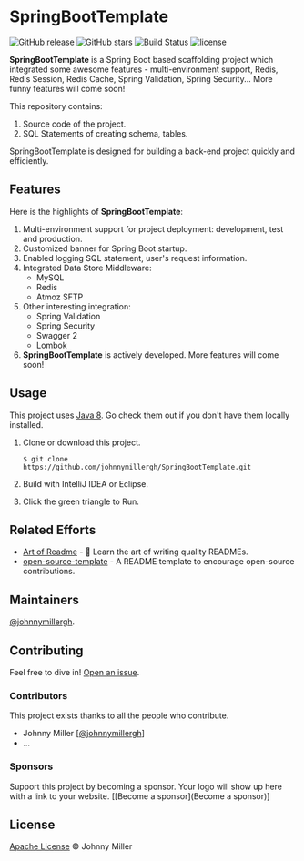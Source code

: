 # SpringBootTemplate

[![GitHub release](https://img.shields.io/github/release/johnnymillergh/jm-spring-boot-template.svg)](https://github.com/johnnymillergh/jm-spring-boot-template/releases)
[![GitHub stars](https://img.shields.io/github/stars/johnnymillergh/jm-vue-admin-template.svg?style=social&label=Stars)](https://github.com/johnnymillergh/jm-vue-admin-template)
[![Build Status](https://travis-ci.com/johnnymillergh/jm-spring-boot-template.svg?branch=master)](https://travis-ci.com/johnnymillergh/jm-spring-boot-template)
[![license](https://img.shields.io/hexpm/l/plug.svg)](https://github.com/johnnymillergh/jm-spring-boot-template/blob/master/LICENSE)

**SpringBootTemplate** is a Spring Boot based scaffolding project which integrated some awesome features - multi-environment support, Redis, Redis Session, Redis Cache, Spring Validation, Spring Security... More funny features will come soon! 

This repository contains:

1. Source code of the project.
2. SQL Statements of creating schema, tables.

SpringBootTemplate is designed for building a back-end project quickly and efficiently.

## Features

Here is the highlights of **SpringBootTemplate**:

1. Multi-environment support for project deployment: development, test and production.
2. Customized banner for Spring Boot startup.
3. Enabled logging SQL statement, user's request information.
4. Integrated Data Store Middleware:
   - MySQL
   - Redis
   - Atmoz SFTP
5. Other interesting integration:
   - Spring Validation
   - Spring Security
   - Swagger 2
   - Lombok
6. **SpringBootTemplate** is actively developed. More features will come soon!

## Usage

This project uses [Java 8](http://nodejs.org). Go check them out if you don't have them locally installed.

1. Clone or download this project.

   ```shell
   $ git clone https://github.com/johnnymillergh/SpringBootTemplate.git
   ```

2. Build with IntelliJ IDEA or Eclipse.

3. Click the green triangle to Run.

## Related Efforts

- [Art of Readme](https://github.com/noffle/art-of-readme) - 💌 Learn the art of writing quality READMEs.
- [open-source-template](https://github.com/davidbgk/open-source-template/) - A README template to encourage open-source contributions.

## Maintainers

[@johnnymillergh](https://github.com/johnnymillergh).

## Contributing

Feel free to dive in! [Open an issue](https://github.com/johnnymillergh/SpringBootTemplate/issues/new).

### Contributors

This project exists thanks to all the people who contribute. 

- Johnny Miller [[@johnnymillergh](https://github.com/johnnymillergh)]
- …


### Sponsors

Support this project by becoming a sponsor. Your logo will show up here with a link to your website. [[Become a sponsor](Become a sponsor)]

## License

[Apache License](LICENSE) © Johnny Miller

